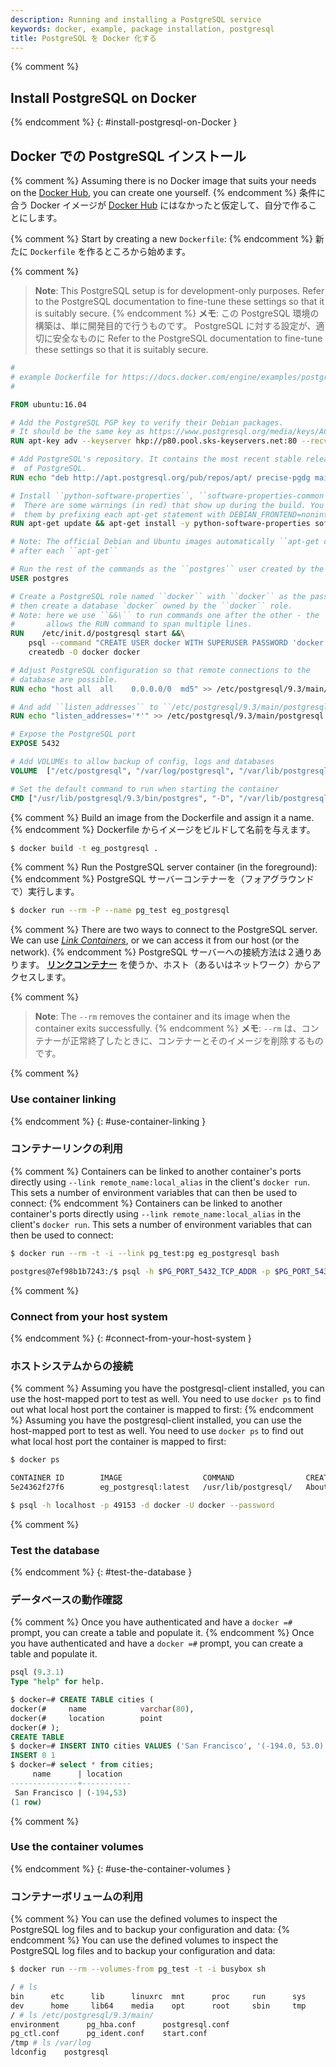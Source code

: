 ```yaml
---
description: Running and installing a PostgreSQL service
keywords: docker, example, package installation, postgresql
title: PostgreSQL を Docker 化する
---
```


{% comment %}
## Install PostgreSQL on Docker
{% endcomment %}
{: #install-postgresql-on-Docker }
## Docker での PostgreSQL インストール

{% comment %}
Assuming there is no Docker image that suits your needs on the [Docker
Hub](http://hub.docker.com), you can create one yourself.
{% endcomment %}
条件に合う Docker イメージが [Docker Hub](http://hub.docker.com) にはなかったと仮定して、自分で作ることにします。

{% comment %}
Start by creating a new `Dockerfile`:
{% endcomment %}
新たに `Dockerfile` を作るところから始めます。

{% comment %}
> **Note**:
This PostgreSQL setup is for development-only purposes. Refer to the
PostgreSQL documentation to fine-tune these settings so that it is
suitably secure.
{% endcomment %}
> **メモ**:
この PostgreSQL 環境の構築は、単に開発目的で行うものです。
PostgreSQL に対する設定が、適切に安全なものに
Refer to the
PostgreSQL documentation to fine-tune these settings so that it is
suitably secure.

```dockerfile
#
# example Dockerfile for https://docs.docker.com/engine/examples/postgresql_service/
#

FROM ubuntu:16.04

# Add the PostgreSQL PGP key to verify their Debian packages.
# It should be the same key as https://www.postgresql.org/media/keys/ACCC4CF8.asc
RUN apt-key adv --keyserver hkp://p80.pool.sks-keyservers.net:80 --recv-keys B97B0AFCAA1A47F044F244A07FCC7D46ACCC4CF8

# Add PostgreSQL's repository. It contains the most recent stable release
#  of PostgreSQL.
RUN echo "deb http://apt.postgresql.org/pub/repos/apt/ precise-pgdg main" > /etc/apt/sources.list.d/pgdg.list

# Install ``python-software-properties``, ``software-properties-common`` and PostgreSQL 9.3
#  There are some warnings (in red) that show up during the build. You can hide
#  them by prefixing each apt-get statement with DEBIAN_FRONTEND=noninteractive
RUN apt-get update && apt-get install -y python-software-properties software-properties-common postgresql-9.3 postgresql-client-9.3 postgresql-contrib-9.3

# Note: The official Debian and Ubuntu images automatically ``apt-get clean``
# after each ``apt-get``

# Run the rest of the commands as the ``postgres`` user created by the ``postgres-9.3`` package when it was ``apt-get installed``
USER postgres

# Create a PostgreSQL role named ``docker`` with ``docker`` as the password and
# then create a database `docker` owned by the ``docker`` role.
# Note: here we use ``&&\`` to run commands one after the other - the ``\``
#       allows the RUN command to span multiple lines.
RUN    /etc/init.d/postgresql start &&\
    psql --command "CREATE USER docker WITH SUPERUSER PASSWORD 'docker';" &&\
    createdb -O docker docker

# Adjust PostgreSQL configuration so that remote connections to the
# database are possible.
RUN echo "host all  all    0.0.0.0/0  md5" >> /etc/postgresql/9.3/main/pg_hba.conf

# And add ``listen_addresses`` to ``/etc/postgresql/9.3/main/postgresql.conf``
RUN echo "listen_addresses='*'" >> /etc/postgresql/9.3/main/postgresql.conf

# Expose the PostgreSQL port
EXPOSE 5432

# Add VOLUMEs to allow backup of config, logs and databases
VOLUME  ["/etc/postgresql", "/var/log/postgresql", "/var/lib/postgresql"]

# Set the default command to run when starting the container
CMD ["/usr/lib/postgresql/9.3/bin/postgres", "-D", "/var/lib/postgresql/9.3/main", "-c", "config_file=/etc/postgresql/9.3/main/postgresql.conf"]
```

{% comment %}
Build an image from the Dockerfile and assign it a name.
{% endcomment %}
Dockerfile からイメージをビルドして名前を与えます。

```bash
$ docker build -t eg_postgresql .
```

{% comment %}
Run the PostgreSQL server container (in the foreground):
{% endcomment %}
PostgreSQL サーバーコンテナーを（フォアグラウンドで）実行します。

```bash
$ docker run --rm -P --name pg_test eg_postgresql
```

{% comment %}
There are two ways to connect to the PostgreSQL server. We can use
[*Link Containers*](../../network/links.md),
or we can access it from our host (or the network).
{% endcomment %}
PostgreSQL サーバーへの接続方法は２通りあります。
[**リンクコンテナー**](../../network/links.md) を使うか、ホスト（あるいはネットワーク）からアクセスします。

{% comment %}
> **Note**: The `--rm` removes the container and its image when
the container exits successfully.
{% endcomment %}
> **メモ**: `--rm` は、コンテナーが正常終了したときに、コンテナーとそのイメージを削除するものです。

{% comment %}
### Use container linking
{% endcomment %}
{: #use-container-linking }
### コンテナーリンクの利用

{% comment %}
Containers can be linked to another container's ports directly using
`--link remote_name:local_alias` in the client's
`docker run`. This sets a number of environment
variables that can then be used to connect:
{% endcomment %}
Containers can be linked to another container's ports directly using
`--link remote_name:local_alias` in the client's
`docker run`. This sets a number of environment
variables that can then be used to connect:

```bash
$ docker run --rm -t -i --link pg_test:pg eg_postgresql bash

postgres@7ef98b1b7243:/$ psql -h $PG_PORT_5432_TCP_ADDR -p $PG_PORT_5432_TCP_PORT -d docker -U docker --password
```

{% comment %}
### Connect from your host system
{% endcomment %}
{: #connect-from-your-host-system }
### ホストシステムからの接続

{% comment %}
Assuming you have the postgresql-client installed, you can use the
host-mapped port to test as well. You need to use `docker ps`
to find out what local host port the container is mapped to
first:
{% endcomment %}
Assuming you have the postgresql-client installed, you can use the
host-mapped port to test as well. You need to use `docker ps`
to find out what local host port the container is mapped to
first:

```bash
$ docker ps

CONTAINER ID        IMAGE                  COMMAND                CREATED             STATUS              PORTS                                      NAMES
5e24362f27f6        eg_postgresql:latest   /usr/lib/postgresql/   About an hour ago   Up About an hour    0.0.0.0:49153->5432/tcp                    pg_test

$ psql -h localhost -p 49153 -d docker -U docker --password
```

{% comment %}
### Test the database
{% endcomment %}
{: #test-the-database }
### データベースの動作確認

{% comment %}
Once you have authenticated and have a `docker =#`
prompt, you can create a table and populate it.
{% endcomment %}
Once you have authenticated and have a `docker =#`
prompt, you can create a table and populate it.

```sql
psql (9.3.1)
Type "help" for help.

$ docker=# CREATE TABLE cities (
docker(#     name            varchar(80),
docker(#     location        point
docker(# );
CREATE TABLE
$ docker=# INSERT INTO cities VALUES ('San Francisco', '(-194.0, 53.0)');
INSERT 0 1
$ docker=# select * from cities;
     name      | location
---------------+-----------
 San Francisco | (-194,53)
(1 row)
```

{% comment %}
### Use the container volumes
{% endcomment %}
{: #use-the-container-volumes }
### コンテナーボリュームの利用

{% comment %}
You can use the defined volumes to inspect the PostgreSQL log files and
to backup your configuration and data:
{% endcomment %}
You can use the defined volumes to inspect the PostgreSQL log files and
to backup your configuration and data:

```bash
$ docker run --rm --volumes-from pg_test -t -i busybox sh

/ # ls
bin      etc      lib      linuxrc  mnt      proc     run      sys      usr
dev      home     lib64    media    opt      root     sbin     tmp      var
/ # ls /etc/postgresql/9.3/main/
environment      pg_hba.conf      postgresql.conf
pg_ctl.conf      pg_ident.conf    start.conf
/tmp # ls /var/log
ldconfig    postgresql
```
